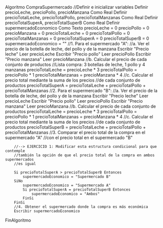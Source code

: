 Algoritmo CompraSupermercado
	//Definir e inicializar variables
		Definir precioLeche, precioPollo, precioManzana Como Real
		Definir precioTotalLeche, precioTotalPollo, precioTotalManzanas Como Real
		Definir precioTotalSuperA, precioTotalSuperB Como Real
		Definir supermercadoEconomico Como Texto
		precioLeche = 0
		precioPollo = 0
		precioManzana = 0
		precioTotalLeche = 0
		precioTotalPollo = 0
		precioTotalManzanas = 0
		precioTotalSuperA = 0
		precioTotalSuperB = 0
		supermercadoEconomico = ""
		//1. Para el supermercado "A":
		//a. Ver el precio de la botella de leche, del pollo y de la manzana
		Escribir "Precio leche"
		Leer precioLeche
		Escribir "Precio pollo"
		Leer precioPollo
		Escribir "Precio manzana"
		Leer precioManzana
		//b. Calcular el precio de cada conjunto de productos
		//Lista compra: 3 botellas de leche, 1 pollo y 4 manzanas
		precioTotalLeche = precioLeche * 3
		precioTotalPollo = precioPollo * 1
		precioTotalManzanas = precioManzana * 4
		//c. Calcular el precio total mediante la suma de los precios
		//de cada conjunto de productos
		precioTotalSuperA = precioTotalLeche + precioTotalPollo + precioTotalManzanas
		//2. Para el supermercado "B":
		//a. Ver el precio de la botella de leche, del pollo y de la manzana
		Escribir "Precio leche"
		Leer precioLeche
		Escribir "Precio pollo"
		Leer precioPollo
		Escribir "Precio manzana"
		Leer precioManzana
		//b. Calcular el precio de cada conjunto de productos
		precioTotalLeche = precioLeche * 3
		precioTotalPollo = precioPollo * 1
		precioTotalManzanas = precioManzana * 4
		//c. Calcular el precio total mediante la suma de los precios
		//de cada conjunto de productos
		precioTotalSuperB = precioTotalLeche + precioTotalPollo + precioTotalManzanas
		//3. Comparar el precio total de la compra en el supermercado "A"
		//con el precio total en el supermercado "B"
		
		//--> EJERCICIO 1: Modificar esta estructura condicional para que contemple
		//también la opción de que el precio total de la compra en ambos supermercados
		//es igual
		
		Si precioTotalSuperA > precioTotalSuperB Entonces
			supermercadoEconomico = "Supermercado B"
		SiNo
			supermercadoEconomico = "Supermercado A"
			Si precioTotalSuperA = precioTotalSuperB Entonces
				supermercadoEconomico = "Ambos"
			FinSi
		FinSi
		//4. Obtener el supermercado donde la compra es más económica
		Escribir supermercadoEconomico
FinAlgoritmo


